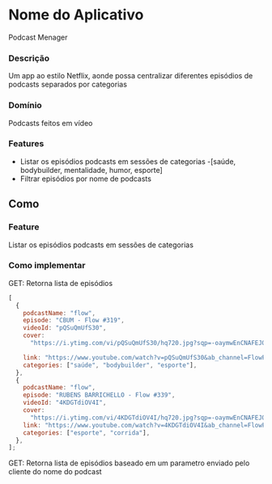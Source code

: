 # Nome do Aplicativo

Podcast Menager

### Descrição

Um app ao estilo Netflix, aonde possa centralizar diferentes episódios de podcasts separados por categorias

### Domínio

Podcasts feitos em vídeo

### Features

- Listar os episódios podcasts em sessões de categorias -[saúde, bodybuilder, mentalidade, humor, esporte]
- Filtrar episódios por nome de podcasts

## Como

### Feature

Listar os episódios podcasts em sessões de categorias

### Como implementar

GET: Retorna lista de episódios

```js
[
  {
    podcastName: "flow",
    episode: "CBUM - Flow #319",
    videoId: "pQSuQmUfS30",
    cover:
      "https://i.ytimg.com/vi/pQSuQmUfS30/hq720.jpg?sqp=-oaymwEnCNAFEJQDSFryq4qpAxkIARUAAIhCGAHYAQHiAQoIGBACGAY4AUAB&rs=AOn4CLCeNGQeHGq3EN9VBoh7CCsKQU0L4Q/maxresdefault.jpg",

    link: "https://www.youtube.com/watch?v=pQSuQmUfS30&ab_channel=FlowPodcast",
    categories: ["saúde", "bodybuilder", "esporte"],
  },
  {
    podcastName: "flow",
    episode: "RUBENS BARRICHELLO - Flow #339",
    videoId: "4KDGTdiOV4I",
    cover:
      "https://i.ytimg.com/vi/4KDGTdiOV4I/hq720.jpg?sqp=-oaymwEnCNAFEJQDSFryq4qpAxkIARUAAIhCGAHYAQHiAQoIGBACGAY4AUAB&rs=AOn4CLDgyHAUb9vIwNYXr8G6ZPXKWyU__A/maxresdefault.jpg",
    link: "https://www.youtube.com/watch?v=4KDGTdiOV4I&ab_channel=FlowPodcast",
    categories: ["esporte", "corrida"],
  },
];
```

GET: Retorna lista de episódios baseado em um parametro enviado pelo cliente do nome do podcast
